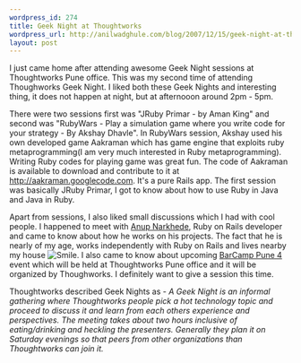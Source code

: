 ```yaml
--- 
wordpress_id: 274
title: Geek Night at Thoughtworks
wordpress_url: http://anilwadghule.com/blog/2007/12/15/geek-night-at-thoughtworks/
layout: post
---
```

I just came home after attending awesome Geek Night sessions at Thoughtworks Pune office.  This was my second time of attending Thoughworks Geek Night. I liked both these Geek Nights and interesting thing, it does not happen at night, but at afternooon around 2pm - 5pm.

There were two sessions first was "JRuby Primar - by Aman King" and second was "RubyWars - Play a simulation game where you write code for your strategy - By Akshay Dhavle". In RubyWars session, Akshay used his own developed game Aakraman which has game engine that exploits ruby metaprogramming(I am very much interested in Ruby metaprogramming). Writing Ruby codes for playing game was great fun. The code of Aakraman is available to download and contribute to it at http://aakraman.googlecode.com. It's a pure Rails app. The first session was basically JRuby Primar, I got to know about how to use Ruby in Java and Java in Ruby.

Apart from sessions, I also liked small discussions which I had with cool people. I happened to meet with <a href="http://www.workingwithrails.com/person/6789-anup-narkhede">Anup Narkhede</a>, Ruby on Rails developer and came to know about how he works on his projects. The fact that he is nearly of my age, works independently with Ruby on Rails and lives nearby my house <img src="http://anilwadghule.com/blog/wp-includes/js/tinymce/plugins/emotions/images/smiley-smile.gif" alt="Smile" title="Smile" border="0" />.
I also came to know about upcoming <a href="http://barcamp.org/BarCampPune4">BarCamp Pune 4</a> event which will be held at Thoughtworks Pune office and it will be organized by Thoughworks. I definitely want to give a session this time.

Thoughtworks described Geek Nights as -<em> A Geek Night is an informal gathering where Thoughtworks people pick a hot technology topic and proceed to discuss it and learn from each others experience and perspectives. The meeting takes about two hours inclusive of eating/drinking and heckling the presenters. Generally they plan it on Saturday evenings so that  peers from other organizations than Thoughtworks can join it.</em>
